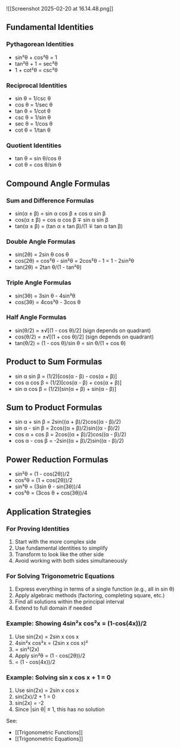 ---
---

![[Screenshot 2025-02-20 at 16.14.48.png]]

## Fundamental Identities

### Pythagorean Identities
- sin²θ + cos²θ = 1
- tan²θ + 1 = sec²θ
- 1 + cot²θ = csc²θ

### Reciprocal Identities
- sin θ = 1/csc θ
- cos θ = 1/sec θ
- tan θ = 1/cot θ
- csc θ = 1/sin θ
- sec θ = 1/cos θ
- cot θ = 1/tan θ

### Quotient Identities
- tan θ = sin θ/cos θ
- cot θ = cos θ/sin θ

## Compound Angle Formulas

### Sum and Difference Formulas
- sin(α ± β) = sin α cos β ± cos α sin β
- cos(α ± β) = cos α cos β ∓ sin α sin β
- tan(α ± β) = (tan α ± tan β)/(1 ∓ tan α tan β)

### Double Angle Formulas
- sin(2θ) = 2sin θ cos θ
- cos(2θ) = cos²θ - sin²θ = 2cos²θ - 1 = 1 - 2sin²θ
- tan(2θ) = 2tan θ/(1 - tan²θ)

### Triple Angle Formulas
- sin(3θ) = 3sin θ - 4sin³θ
- cos(3θ) = 4cos³θ - 3cos θ

### Half Angle Formulas
- sin(θ/2) = ±√[(1 - cos θ)/2]  (sign depends on quadrant)
- cos(θ/2) = ±√[(1 + cos θ)/2]  (sign depends on quadrant)
- tan(θ/2) = (1 - cos θ)/sin θ = sin θ/(1 + cos θ)

## Product to Sum Formulas

- sin α sin β = (1/2)[cos(α - β) - cos(α + β)]
- cos α cos β = (1/2)[cos(α - β) + cos(α + β)]
- sin α cos β = (1/2)[sin(α + β) + sin(α - β)]

## Sum to Product Formulas

- sin α + sin β = 2sin((α + β)/2)cos((α - β)/2)
- sin α - sin β = 2cos((α + β)/2)sin((α - β)/2)
- cos α + cos β = 2cos((α + β)/2)cos((α - β)/2)
- cos α - cos β = -2sin((α + β)/2)sin((α - β)/2)

## Power Reduction Formulas

- sin²θ = (1 - cos(2θ))/2
- cos²θ = (1 + cos(2θ))/2
- sin³θ = (3sin θ - sin(3θ))/4
- cos³θ = (3cos θ + cos(3θ))/4

## Application Strategies

### For Proving Identities
1. Start with the more complex side
2. Use fundamental identities to simplify
3. Transform to look like the other side
4. Avoid working with both sides simultaneously

### For Solving Trigonometric Equations
1. Express everything in terms of a single function (e.g., all in sin θ)
2. Apply algebraic methods (factoring, completing square, etc.)
3. Find all solutions within the principal interval
4. Extend to full domain if needed

### Example: Showing 4sin²x cos²x = (1-cos(4x))/2
1. Use sin(2x) = 2sin x cos x
2. 4sin²x cos²x = (2sin x cos x)²
3. = sin²(2x)
4. Apply sin²θ = (1 - cos(2θ))/2
5. = (1 - cos(4x))/2

### Example: Solving sin x cos x + 1 = 0
1. Use sin(2x) = 2sin x cos x
2. sin(2x)/2 + 1 = 0
3. sin(2x) = -2
4. Since |sin θ| ≤ 1, this has no solution

See:
- [[Trigonometric Functions]]
- [[Trigonometric Equations]]